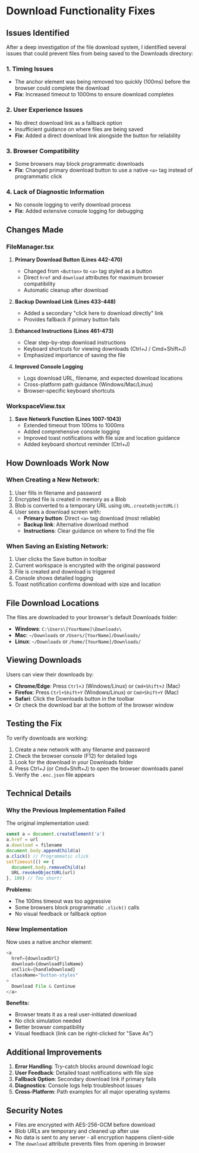# Download Functionality Fixes

## Issues Identified

After a deep investigation of the file download system, I identified several issues that could prevent files from being saved to the Downloads directory:

### 1. **Timing Issues**
- The anchor element was being removed too quickly (100ms) before the browser could complete the download
- **Fix**: Increased timeout to 1000ms to ensure download completes

### 2. **User Experience Issues**
- No direct download link as a fallback option
- Insufficient guidance on where files are being saved
- **Fix**: Added a direct download link alongside the button for reliability

### 3. **Browser Compatibility**
- Some browsers may block programmatic downloads
- **Fix**: Changed primary download button to use a native `<a>` tag instead of programmatic click

### 4. **Lack of Diagnostic Information**
- No console logging to verify download process
- **Fix**: Added extensive console logging for debugging

## Changes Made

### FileManager.tsx

1. **Primary Download Button (Lines 442-470)**
   - Changed from `<Button>` to `<a>` tag styled as a button
   - Direct `href` and `download` attributes for maximum browser compatibility
   - Automatic cleanup after download

2. **Backup Download Link (Lines 433-448)**
   - Added a secondary "click here to download directly" link
   - Provides fallback if primary button fails

3. **Enhanced Instructions (Lines 461-473)**
   - Clear step-by-step download instructions
   - Keyboard shortcuts for viewing downloads (Ctrl+J / Cmd+Shift+J)
   - Emphasized importance of saving the file

4. **Improved Console Logging**
   - Logs download URL, filename, and expected download locations
   - Cross-platform path guidance (Windows/Mac/Linux)
   - Browser-specific keyboard shortcuts

### WorkspaceView.tsx

1. **Save Network Function (Lines 1007-1043)**
   - Extended timeout from 100ms to 1000ms
   - Added comprehensive console logging
   - Improved toast notifications with file size and location guidance
   - Added keyboard shortcut reminder (Ctrl+J)

## How Downloads Work Now

### When Creating a New Network:

1. User fills in filename and password
2. Encrypted file is created in memory as a Blob
3. Blob is converted to a temporary URL using `URL.createObjectURL()`
4. User sees a download screen with:
   - **Primary button**: Direct `<a>` tag download (most reliable)
   - **Backup link**: Alternative download method
   - **Instructions**: Clear guidance on where to find the file

### When Saving an Existing Network:

1. User clicks the Save button in toolbar
2. Current workspace is encrypted with the original password
3. File is created and download is triggered
4. Console shows detailed logging
5. Toast notification confirms download with size and location

## File Download Locations

The files are downloaded to your browser's default Downloads folder:

- **Windows**: `C:\Users\[YourName]\Downloads\`
- **Mac**: `~/Downloads` or `/Users/[YourName]/Downloads/`
- **Linux**: `~/Downloads` or `/home/[YourName]/Downloads/`

## Viewing Downloads

Users can view their downloads by:
- **Chrome/Edge**: Press `Ctrl+J` (Windows/Linux) or `Cmd+Shift+J` (Mac)
- **Firefox**: Press `Ctrl+Shift+Y` (Windows/Linux) or `Cmd+Shift+Y` (Mac)
- **Safari**: Click the Downloads button in the toolbar
- Or check the download bar at the bottom of the browser window

## Testing the Fix

To verify downloads are working:

1. Create a new network with any filename and password
2. Check the browser console (F12) for detailed logs
3. Look for the download in your Downloads folder
4. Press Ctrl+J (or Cmd+Shift+J) to open the browser downloads panel
5. Verify the `.enc.json` file appears

## Technical Details

### Why the Previous Implementation Failed

The original implementation used:
```javascript
const a = document.createElement('a')
a.href = url
a.download = filename
document.body.appendChild(a)
a.click() // Programmatic click
setTimeout(() => {
  document.body.removeChild(a)
  URL.revokeObjectURL(url)
}, 100) // Too short!
```

**Problems:**
- The 100ms timeout was too aggressive
- Some browsers block programmatic `.click()` calls
- No visual feedback or fallback option

### New Implementation

Now uses a native anchor element:
```javascript
<a
  href={downloadUrl}
  download={downloadFileName}
  onClick={handleDownload}
  className="button-styles"
>
  Download File & Continue
</a>
```

**Benefits:**
- Browser treats it as a real user-initiated download
- No click simulation needed
- Better browser compatibility
- Visual feedback (link can be right-clicked for "Save As")

## Additional Improvements

1. **Error Handling**: Try-catch blocks around download logic
2. **User Feedback**: Detailed toast notifications with file size
3. **Fallback Option**: Secondary download link if primary fails
4. **Diagnostics**: Console logs help troubleshoot issues
5. **Cross-Platform**: Path examples for all major operating systems

## Security Notes

- Files are encrypted with AES-256-GCM before download
- Blob URLs are temporary and cleaned up after use
- No data is sent to any server - all encryption happens client-side
- The `download` attribute prevents files from opening in browser

